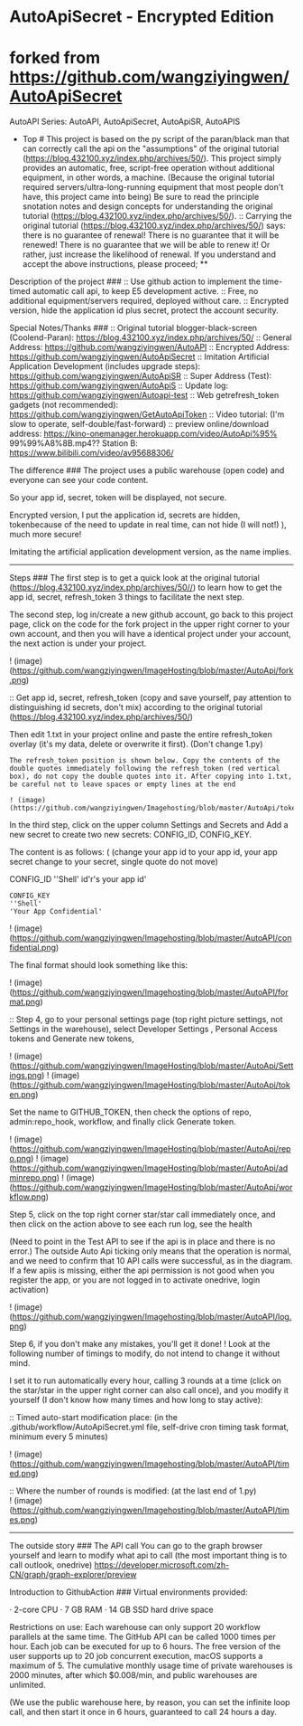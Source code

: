 # AutoApiSecret - Encrypted Edition

# forked from https://github.com/wangziyingwen/AutoApiSecret
AutoAPI Series: AutoAPI, AutoApiSecret, AutoApiSR, AutoAPIS

- Top #
This project is based on the py script of the paran/black man that can correctly call the api on the "assumptions" of the original tutorial (https://blog.432100.xyz/index.php/archives/50/).
This project simply provides an automatic, free, script-free operation without additional equipment, in other words, a machine. (Because the original tutorial required servers/ultra-long-running equipment that most people don't have, this project came into being)
Be sure to read the principle snotation notes and design concepts for understanding the original tutorial (https://blog.432100.xyz/index.php/archives/50/).
:: Carrying the original tutorial (https://blog.432100.xyz/index.php/archives/50/) says: there is no guarantee of renewal! There is no guarantee that it will be renewed! There is no guarantee that we will be able to renew it! Or rather, just increase the likelihood of renewal.
If you understand and accept the above instructions, please proceed; **

Description of the project ###
:: Use github action to implement the time-timed automatic call api, to keep E5 development active.
:: Free, no additional equipment/servers required, deployed without care.
:: Encrypted version, hide the application id plus secret, protect the account security.

Special Notes/Thanks ###
:: Original tutorial blogger-black-screen (Coolend-Paran): https://blog.432100.xyz/index.php/archives/50/
:: General Address: https://github.com/wangziyingwen/AutoAPI
:: Encrypted Address: https://github.com/wangziyingwen/AutoApiSecret
:: Imitation Artificial Application Development (includes upgrade steps): https://github.com/wangziyingwen/AutoApiSR
:: Super Address (Test): https://github.com/wangziyingwen/AutoApiS
:: Update log: https://github.com/wangziyingwen/Autoapi-test
:: Web getrefresh_token gadgets (not recommended): https://github.com/wangziyingwen/GetAutoApiToken
:: Video tutorial: (I'm slow to operate, self-double/fast-forward)
   :: preview online/download address: https://kino-onemanager.herokuapp.com/video/AutoApi%95% 99%99%A8%8B.mp4??
   Station B: https://www.bilibili.com/video/av95688306/
           

The difference ###
   The project uses a public warehouse (open code) and everyone can see your code content.

   So your app id, secret, token will be displayed, not secure.

   Encrypted version, I put the application id, secrets are hidden, tokenbecause of the need to update in real time, can not hide (I will not!) ), much more secure!
   
   Imitating the artificial application development version, as the name implies.
   
--------------------------------------------------------------

Steps ###
The first step is to get a quick look at the original tutorial (https://blog.432100.xyz/index.php/archives/50//) to learn how to get the app id, secret, refresh_token 3 things to facilitate the next step.

The second step, log in/create a new github account, go back to this project page, click on the code for the fork project in the upper right corner to your own account, and then you will have a identical project under your account, the next action is under your project.

  ! (image) (https://github.com/wangziyingwen/ImageHosting/blob/master/AutoApi/fork.png)
  
:: Get app id, secret, refresh_token (copy and save yourself, pay attention to distinguishing id secrets, don't mix) according to the original tutorial (https://blog.432100.xyz/index.php/archives/50/)
   
  Then edit 1.txt in your project online and paste the entire refresh_token overlay (it's my data, delete or overwrite it first). (Don't change 1.py)
  
    The refresh_token position is shown below. Copy the contents of the double quotes immediately following the refresh_token (red vertical box), do not copy the double quotes into it. After copying into 1.txt, be careful not to leave spaces or empty lines at the end
     
    ! (image) (https://github.com/wangziyingwen/Imagehosting/blob/master/AutoApi/tokenlocal.png)
  
In the third step, click on the upper column Settings and Secrets and Add a new secret to create two new secrets: CONFIG_ID, CONFIG_KEY.

  The content is as follows: ( (change your app id to your app id, your app secret change to your secret, single quote do not move)
  
  CONFIG_ID
  ''Shell'
  id'r's your app id'
  ```
  CONFIG_KEY
  ''Shell'
  'Your App Confidential'
  ```
  ! (image) (https://github.com/wangziyingwen/Imagehosting/blob/master/AutoAPI/confidential.png)
  
  The final format should look something like this:
  
  ! (image) (https://github.com/wangziyingwen/Imagehosting/blob/master/AutoAPI/format.png)
  
:: Step 4, go to your personal settings page (top right picture settings, not Settings in the warehouse), select Developer Settings , Personal Access tokens and Generate new tokens,

  ! (image) (https://github.com/wangziyingwen/ImageHosting/blob/master/AutoApi/Settings.png)
  ! (image) (https://github.com/wangziyingwen/ImageHosting/blob/master/AutoApi/token.png)

  Set the name to GITHUB_TOKEN, then check the options of repo, admin:repo_hook, workflow, and finally click Generate token.
  
  ! (image) (https://github.com/wangziyingwen/ImageHosting/blob/master/AutoApi/repo.png)
  ! (image) (https://github.com/wangziyingwen/ImageHosting/blob/master/AutoApi/adminrepo.png)
  ! (image) (https://github.com/wangziyingwen/ImageHosting/blob/master/AutoApi/workflow.png)
  
Step 5, click on the top right corner star/star call immediately once, and then click on the action above to see each run log, see the health

(Need to point in the Test API to see if the api is in place and there is no error.) The outside Auto Api ticking only means that the operation is normal, and we need to confirm that 10 API calls were successful, as in the diagram. If a few apiis is missing, either the api permission is not good when you register the app, or you are not logged in to activate onedrive, login activation)

  ! (image) (https://github.com/wangziyingwen/Imagehosting/blob/master/AutoAPI/log.png)

Step 6, if you don't make any mistakes, you'll get it done! ! Look at the following number of timings to modify, do not intend to change it without mind.

  I set it to run automatically every hour, calling 3 rounds at a time (click on the star/star in the upper right corner can also call once), and you modify it yourself (I don't know how many times and how long to stay active):

  :: Timed auto-start modification place: (in the .github/workflow/AutoApiSecret.yml file, self-drive cron timing task format, minimum every 5 minutes)
   
  ! (image) (https://github.com/wangziyingwen/Imagehosting/blob/master/AutoAPI/timed.png)
   
  :: Where the number of rounds is modified: (at the last end of 1.py)   
  ! (image) (https://github.com/wangziyingwen/Imagehosting/blob/master/AutoAPI/times.png)
  
------------------------------------------------------------
The outside story ###
The API call
  You can go to the graph browser yourself and learn to modify what api to call (the most important thing is to call outlook, onedrive)
  https://developer.microsoft.com/zh-CN/graph/graph-explorer/preview

Introduction to GithubAction ###
Virtual environments provided:

· 2-core CPU
· 7 GB RAM
· 14 GB SSD hard drive space

Restrictions on use:
Each warehouse can only support 20 workflow parallels at the same time.
The GitHub API can be called 1000 times per hour.
Each job can be executed for up to 6 hours.
The free version of the user supports up to 20 job concurrent execution, macOS supports a maximum of 5.
The cumulative monthly usage time of private warehouses is 2000 minutes, after which $0.008/min, and public warehouses are unlimited.

(We use the public warehouse here, by reason, you can set the infinite loop call, and then start it once in 6 hours, guaranteed to call 24 hours a day.

